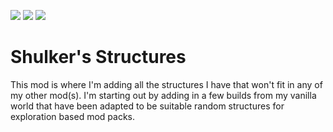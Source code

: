 ![](http://cf.way2muchnoise.eu/title/shulkers-structures.svg) ![](http://cf.way2muchnoise.eu/full_shulkers-structures_downloads.svg) ![](http://cf.way2muchnoise.eu/versions/shulkers-structures.svg)
# Shulker's Structures

This mod is where I'm adding all the structures I have that won't fit in any of my other mod(s). I'm starting out by adding in a few builds from my vanilla world that have been adapted to be suitable random structures for exploration based mod packs.
